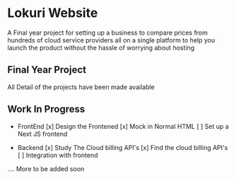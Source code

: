# Lokuri Website
A Final year project for setting up a business to compare prices from hundreds of cloud service providers all on a single platform to help you launch the product without the hassle of worrying about hosting
## Final Year Project
All Detail of the projects have been made available

## Work In Progress
- FrontEnd
  [x] Design the Frontened
  [x] Mock in Normal HTML
  [ ] Set up a Next JS frontend

- Backend
  [x] Study The Cloud billing API's
  [x] Find the cloud billing API's
  [ ] Integration with frontend

.... More to be added soon 

